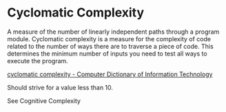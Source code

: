 # Cyclomatic Complexity 

A measure of the number of linearly independent paths through a program module. Cyclomatic complexity is a measure for the complexity of code related to the number of ways there are to traverse a piece of code. This determines the minimum number of inputs you need to test all ways to execute the program.

[cyclomatic complexity - Computer Dictionary of Information Technology](https://www.computer-dictionary-online.org/definitions-c/cyclomatic-complexity.html)

Should strive for a value less than 10.

See Cognitive Complexity